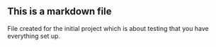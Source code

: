 ## This is a markdown file
File created for the initial project which is about testing that you have everything set up.